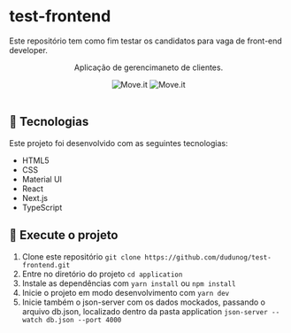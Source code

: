 # test-frontend
Este repositório tem como fim testar os candidatos para vaga de front-end developer.

<p align="center">Aplicação de gerencimaneto de clientes.</p>

<div align="center">
    <img alt="Move.it" title="Move.it" src="public/light-homepage-moveit.png" />
    <img alt="Move.it" title="Move.it" src="public/dark-homepage-moveit.png" />
</div>

<br>

## :hammer: Tecnologias

Este projeto foi desenvolvido com as seguintes tecnologias:

- HTML5
- CSS
- Material UI
- React
- Next.js
- TypeScript

## 🚀 Execute o projeto

1. Clone este repositório `git clone https://github.com/dudunog/test-frontend.git`
2. Entre no diretório do projeto `cd application`
3. Instale as dependências com `yarn install` ou `npm install`
4. Inicie o projeto em modo desenvolvimento com `yarn dev`
5. Inicie também o json-server com os dados mockados, passando o arquivo db.json, localizado dentro da pasta application `json-server --watch db.json --port 4000`
